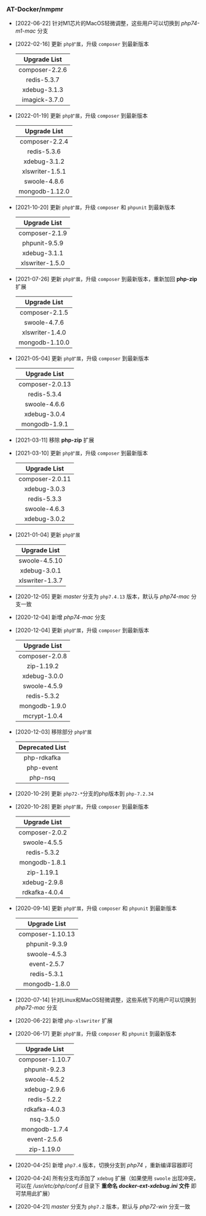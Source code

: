### AT-Docker/nmpmr

- [2022-06-22] 针对M1芯片的MacOS轻微调整，这些用户可以切换到 *php74-m1-mac* 分支

- [2022-02-16] 更新 `php扩展`，升级 `composer` 到最新版本

   |  Upgrade List   |
   | :-------------: |
   | composer-2.2.6 |
   | redis-5.3.7 |
   | xdebug-3.1.3 |
   | imagick-3.7.0 |

- [2022-01-19] 更新 `php扩展`，升级 `composer` 到最新版本

   |  Upgrade List   |
   | :-------------: |
   | composer-2.2.4 |
   | redis-5.3.6 |
   | xdebug-3.1.2 |
   | xlswriter-1.5.1 |
   | swoole-4.8.6 |
   | mongodb-1.12.0 |

- [2021-10-20] 更新 `php扩展`，升级 `composer` 和 `phpunit` 到最新版本

   |  Upgrade List   |
   | :-------------: |
   | composer-2.1.9 |
   | phpunit-9.5.9 |
   | xdebug-3.1.1 |
   | xlswriter-1.5.0 |

- [2021-07-26] 更新 `php扩展`，升级 `composer` 到最新版本，重新加回 **php-zip** 扩展

   |  Upgrade List   |
   | :-------------: |
   | composer-2.1.5  |
   |  swoole-4.7.6   |
   |  xlswriter-1.4.0   |
   |  mongodb-1.10.0   |

- [2021-05-04] 更新 `php扩展`，升级 `composer` 到最新版本

   |  Upgrade List   |
   | :-------------: |
   | composer-2.0.13  |
   |  redis-5.3.4   |
   |  swoole-4.6.6   |
   |  xdebug-3.0.4   |
   |  mongodb-1.9.1   |

- [2021-03-11] 移除 **php-zip** 扩展

- [2021-03-10] 更新 `php扩展`，升级 `composer` 到最新版本

   |  Upgrade List   |
   | :-------------: |
   | composer-2.0.11 |
   |  xdebug-3.0.3   |
   |   redis-5.3.3   |
   |  swoole-4.6.3   |
   |  xdebug-3.0.2   |

- [2021-01-04] 更新 `php扩展`

   |  Upgrade List   |
   | :-------------: |
   |  swoole-4.5.10  |
   |  xdebug-3.0.1   |
   | xlswriter-1.3.7 |
   
- [2020-12-05] 更新 *master* 分支为 `php7.4.13` 版本，默认与 *php74-mac* 分支一致

- [2020-12-04] 新增 *php74-mac* 分支

- [2020-12-04] 更新 `php扩展`，升级 `composer` 到最新版本

   |  Upgrade List  |
   | :------------: |
   | composer-2.0.8 |
   |   zip-1.19.2   |
   |  xdebug-3.0.0  |
   |  swoole-4.5.9  |
   |  redis-5.3.2   |
   | mongodb-1.9.0  |
   |  mcrypt-1.0.4  |

- [2020-12-03] 移除部分 `php扩展`

   | Deprecated List |
   | :-------------: |
   |   php-rdkafka   |
   |    php-event    |
   |     php-nsq     |

- [2020-10-29] 更新 `php72-*`分支的php版本到 `php-7.2.34`

- [2020-10-28] 更新 `php扩展`，升级 `composer` 到最新版本

   |  Upgrade List  |
   | :------------: |
   | composer-2.0.2 |
   |  swoole-4.5.5  |
   |  redis-5.3.2   |
   | mongodb-1.8.1  |
   |   zip-1.19.1   |
   |  xdebug-2.9.8  |
   | rdkafka-4.0.4  |

- [2020-09-14] 更新 `php扩展`，升级 `composer` 和 `phpunit` 到最新版本

   |   Upgrade List   |
   | :--------------: |
   | composer-1.10.13 |
   |  phpunit-9.3.9   |
   |   swoole-4.5.3   |
   |   event-2.5.7    |
   |   redis-5.3.1    |
   |  mongodb-1.8.0   |

- [2020-07-14] 针对Linux和MacOS轻微调整，这些系统下的用户可以切换到 *php72-mac* 分支

- [2020-06-22] 新增 `php-xlswriter` 扩展

- [2020-06-17] 更新 `php扩展`，升级 `composer` 和 `phpunit` 到最新版本

    |  Upgrade List   |
    | :-------------: |
    | composer-1.10.7 |
    |  phpunit-9.2.3  |
    |  swoole-4.5.2   |
    |  xdebug-2.9.6   |
    |   redis-5.2.2   |
    |  rdkafka-4.0.3  |
    |    nsq-3.5.0    |
    |  mongodb-1.7.4  |
    |   event-2.5.6   |
    |   zip-1.19.0    |

- [2020-04-25] 新增 `php7.4` 版本，切换分支到 *php74* ，重新编译容器即可

- [2020-04-24] 所有分支均添加了 `xdebug` 扩展（如果使用 `swoole` 出现冲突，可以在 */usr/etc/php/conf.d* 目录下 **重命名 *docker-ext-xdebug.ini* 文件** 即可禁用此扩展）

- [2020-04-21] *master* 分支为 `php7.2` 版本，默认与 *php72-win* 分支一致